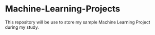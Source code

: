 # Machine-Learning-Projects
This repository will be use to store my sample Machine Learning Project during my study. 
